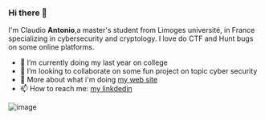 ### Hi there 👋

<!--
**MonaQuimbamba/MonaQuimbamba** is a ✨ _special_ ✨ repository because its `README.md` (this file) appears on your GitHub profile.

Here are some ideas to get you started:

- 🔭 I’m currently working on ...
- 🌱 I’m currently learning ...
- 👯 I’m looking to collaborate on ...
- 🤔 I’m looking for help with ...
- 💬 Ask me about ...
- 📫 How to reach me: ...
- 😄 Pronouns: ...
- ⚡ Fun fact: ...
-->


I'm Claudio **Antonio**,a master's student  from Limoges université, in France
specializing in cybersecurity and cryptology. I love do CTF and Hunt bugs on some online platforms.


- 🔭 I’m currently doing  my last year on  college
- 👯 I’m looking to collaborate on some fun project on topic cyber security
- 💬 More about what i'm doing  [my web site](https://claudio-a.me/)
- 📫 How to reach me: [my linkdedin](https://www.linkedin.com/in/claudio-antonio-0038b8194/)


![image](https://user-images.githubusercontent.com/75567246/175789788-60d4e1d9-f69d-4463-9c1e-507f615bfd13.png)

